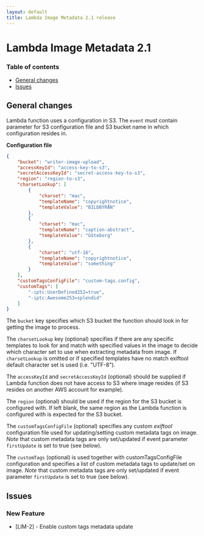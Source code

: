 ```yaml
---
layout: default
title: Lambda Image Metadata 2.1 release
---
```

# Lambda Image Metadata 2.1

### Table of contents
* [General changes](#general-changes)
* [Issues](#issues)

## General changes
Lambda function uses a configuration in S3. The `event` must contain parameter for S3 configuration file and S3 bucket 
name in which configuration resides in.

**Configuration file**  

```json
{
    "bucket": "writer-image-upload", 
    "accessKeyId": "access-key-to-s3",
    "secretAccessKeyId": "secret-access-key-to-s3",
    "region": "region-to-s3",
    "charsetLookup": [
        {
            "charset": "mac",
            "templateName": "copyrightnotice",
            "templateValue": "BILDBYRÅN"
        },
        {
            "charset": "mac",
            "templateName": "caption-abstract",
            "templateValue": "Göteborg"
        },
        {
            "charset": "utf-16",
            "templateName": "copyrightnotice",
            "templateValue": "something"
        }
    ],
    "customTagsConfigFile": "custom-tags.config",
    "customTags": [
        "-iptc:UserDefined252=true",
        "-iptc:Awesome253=splendid"
    ]
}
```
The `bucket` key specifies which S3 bucket the function should look in for getting the image to
process. 

The `charsetLookup` key (optional) specifies if there are any specific templates to look 
for and match with specified values in the image to decide which character set to use when 
extracting metadata from image. If `charsetLookup` is omitted or if specified templates have no 
match exiftool default character set is used (i.e. "UTF-8").

The `accessKeyId` and `secretAccessKeyId` (optional) should be supplied if Lambda function does not 
have access to S3 where image resides (if S3 resides on another AWS account for example).

The `region` (optional) should be used if the region for the S3 bucket is configured with. If left
blank, the same region as the Lambda function is configured with is expected for the S3 bucket.

The `customTagsConfigFile` (optional) specifies any custom _exiftool_ configuration file used
for updating/setting custom metadata tags on image. _Note_ that custom metadata tags are only
set/updated if event parameter `firstUpdate` is set to true (see below).

The `customTags` (optional) is used together with customTagsConfigFile configuration and specifies
a list of custom metadata tags to update/set on image. _Note_ that custom metadata tags are only
set/updated if event parameter `firstUpdate` is set to true (see below).

## Issues  

### New Feature
* [LIM-2] - Enable custom tags metadata update